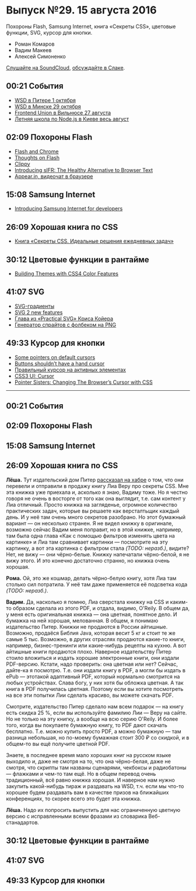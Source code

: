 # Выпуск №29. 15 августа 2016

Похороны Flash, Samsung Internet, книга «Секреты CSS», цветовые функции, SVG, курсор для кнопки.

- Роман Комаров
- Вадим Макеев
- Алексей Симоненко

[Слушайте на SoundCloud](https://soundcloud.com/web-standards/episode-29), [обсуждайте в Слаке](https://web-standards.slack.com/messages/podcast/).

## 00:21 События

- [WSD в Питере 1 октября](https://wsd.events/2016/10/01/)
- [WSD в Минске 29 октября](https://wsd.events/2016/10/29/)
- [Frontend Union в Вильнюсе 27 августа](http://frontend-union.co/)
- [Летняя школа по Node.js в Киеве весь август](https://habr.ru/p/307332/)

## 02:09 Похороны Flash

- [Flash and Chrome](https://chrome.googleblog.com/2016/08/flash-and-chrome.html)
- [Thoughts on Flash](http://www.apple.com/hotnews/thoughts-on-flash/)
- [Clippy](https://github.com/mojombo/clippy)
- [Introducing sIFR: The Healthy Alternative to Browser Text](https://mikeindustries.com/blog/archive/2004/08/sifr)
- [Appear.in, видеочат в браузере](https://appear.in/)

## 15:08 Samsung Internet

- [Introducing Samsung Internet for developers](https://medium.com/p/6c3a3be42f72)

## 26:09 Хорошая книга по CSS

- [Книга «Секреты CSS. Идеальные решения ежедневных задач»](https://habr.ru/p/307364/)

## 30:12 Цветовые функции в рантайме

- [Building Themes with CSS4 Color Features](https://cloudfour.com/thinks/building-themes-with-css4-color-features/)

## 41:07 SVG

- [SVG-градиенты](http://css.yoksel.ru/svg-gradients/)
- [SVG 2 new features](https://github.com/w3c/svgwg/wiki/SVG-2-new-features)
- [Глава из «Practical SVG» Криса Койера](http://alistapart.com/article/practical-svg)
- [Генератор спрайтов с фолбеком на PNG](https://github.com/yoksel/svg-fallback)

## 49:33 Курсор для кнопки

- [Some pointers on default cursors](https://hiddedevries.nl/en/blog/2016-08-06-some-pointers-on-default-cursors)
- [Buttons shouldn’t have a hand cursor](https://medium.com/simple-human/buttons-shouldnt-have-a-hand-cursor-b11e99ca374b)
- [Правильный курсор на активных элементах](http://kizu.ru/issues/cursor-pointer/)
- [CSS3 UI: Cursor](https://www.w3.org/TR/css-ui-3/#cursor)
- [Pointer Sisters: Changing The Browser’s Cursor with CSS](http://thenewcode.com/1119/Pointer-Sisters-Changing-The-Browsers-Cursor-with-CSS)

---

## 00:21 События

## 02:09 Похороны Flash

## 15:08 Samsung Internet

## 26:09 Хорошая книга по CSS

**Лёша.** Тут издательский дом Питер [рассказал на хабре](https://habr.ru/p/307364/) о том, что они перевели и отправили в продажу книгу Лиа Веру про секреты CSS. Мне эта книжка уже приехала и, асколько я знаю, Вадиму тоже. Но я честно говоря не очень в восторге от того как она выглядит, т.е. сам контент у Лиа отличный. Просто книжка на загляденье, огромное количество практических задач, которые вы решаете как версталтьщик каждый день. И у неё там очень много секретов разобрано. Но этот бумажный вариант — он несколько странен. Я не видел книжку в оригинале, возможно сейчас Вадим меня поправит, но в этой книжке, например, там была одна глава «Как с помощью фильтров изменять цвета на картинке» и Лиа там сравнивает картинки — посмотрите на эту картинку, а вот эта картинка с фильтром стала *(TODO: неразб.)*, видите? Нет, не вижу — они чёрно-белые. Книжку напечатали чёрно-белой, я не вижу этого. И это конечно достаточно странно, но книжка очень хорошая.

**Рома.** Ой, это же кошмар, делать чёрно-белую книгу, хотя Лиа там столько сил потратила. У неё там даже применяется её подсветка кода *(TODO: неразб.)*.

**Вадим.** Да, насколько я помню, Лиа сверстала книжку на CSS и каким-то образом сделала из этого PDF, и отдала, видимо, O'Reily. В общем да, у меня есть оригинальная книжка — она цветная, понятное дело. И бумажка на ней хорошая, мелованная. В общем, я понимаю издательство Питер. Книжки не продаются в России айтишные. Возможно, продаёся Библия Java, которая весит 5 кг и стоит те же самые 5 тыс. Возможно, в других отраслях продаются какие-то книги, например, бизнес-тренинги или какие-нибудь рецепты на кухню. А вот айтишные книги продаются плохо. Наверное издательству Питер стоило вложиться и издать хорошие электронные книги, они издали PDF-версию. Кстати, надо проверить: она цветная или нет? Сейчас, дайте-ка я посмотрю. Т.е. они издали книгу в PDF, а могли бы издать в ePub — этотакой адаптивный PDF, который нормально смотрится на любых устройствах. Слава богу, у них хотя бы обложка цветная. А так книга в PDF получилась цветная. Поэтому если вы хотите посмотреть на все эти попытки Лии сделать красиво, вы можете скачать PDF.

Смотрите, издательство Питер сделало нам всем подарок — на книгу есть скидка 25 %, если вы используйте фамилию Лии — Веру на сайте. Но не только на эту книгку, а вообще на всю серию O'Reily. И более того, когда вы покупаете бумажную книгу, то PDF дают скачать бесплатно. Т.е. можно купить просто PDF, а можно бумажную — там разница небольшая, но по-моему бумажная стоит 300 ₽ со скидкой, и в общем-то вы ещё получите цветной PDF.

Знаете, в последнее время мало хороших книг на русском языке выходило и, даже не смотря на то, что она чёрно-белая, даже не смотря, что скрипты там названы сценарями, чекбоксы и радиобатоны — флажками и чем-то там ещё. Но в общем перевод очень традиционный, всё равно книжка хорошая. И наверное нам нужно закупить какой-нибудь тираж и раздавать на WSD, т.ч. если мы что-то хорошее будем раздавать вам в качестве призов на ближайших конференциях, то скорее всего это будет эта книжка.

**Лёша.** Надо их попросить выпустить для нас ограниченную цветную версию с исправленными всеми фразами из словарика Веб-станадартов.

## 30:12 Цветовые функции в рантайме

## 41:07 SVG

## 49:33 Курсор для кнопки
